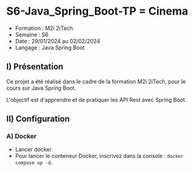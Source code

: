 # S6-Java_Spring_Boot-TP = Cinema

* Formation : M2i 2iTech
* Semaine : S6
* Date : 29/01/2024 au 02/02/2024
* Langage : Java Spring Boot

## I) Présentation
Ce projet a été réalisé dans le cadre de la formation M2i 2iTech, pour le cours sur Java Spring Boot.

L'objectif est d'apprendre et de pratiquer les API Rest avec Spring Boot.

## II) Configuration
### A) Docker

- Lancer docker.
- Pour lancer le conteneur Docker, inscrivez dans la console : `docker compose up -d`.
